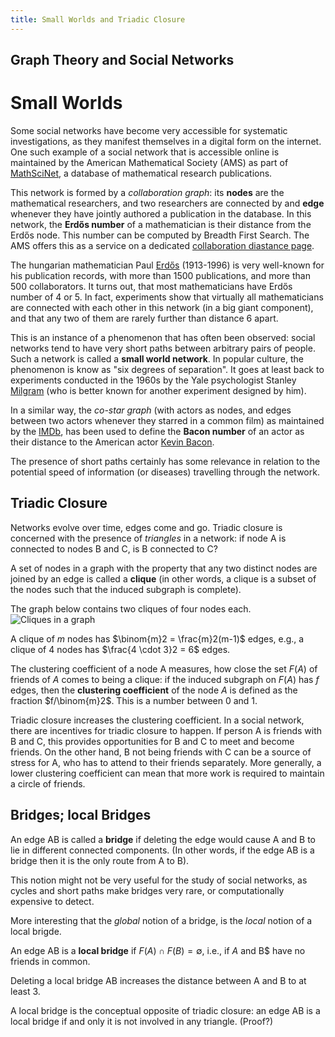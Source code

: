 ```yaml
---
title: Small Worlds and Triadic Closure
---
```


## Graph Theory and Social Networks

# Small Worlds

Some social networks have become very accessible for systematic
investigations, as they manifest themselves in a digital form on the
internet.  One such example of a social network that is accessible
online is maintained by the American Mathematical Society (AMS) as
part of [MathSciNet], a database of mathematical research publications.

This network is formed by a _collaboration graph_: its **nodes** are
the mathematical researchers, and two researchers are connected by and **edge**
whenever they have jointly authored a publication in the database.
In this network, the **Erdős number** of a mathematician is their
distance from the Erdős node.   This number can be computed by Breadth First Search.  The AMS offers this as a service on a dedicated
[collaboration diastance page].

The hungarian mathematician Paul [Erdős] (1913-1996) is very
well-known for his publication records, with more than 1500
publications, and more than 500 collaborators.  It turns out, that
most mathematicians have Erdős number of 4 or 5.  In fact,
experiments show that virtually all mathematicians are connected
with each other in this network (in a big giant component),
and that any two of them are rarely further than distance 6 apart.

This is an instance of a phenomenon that has often been observed:
social networks tend to have very short paths between arbitrary pairs of
people.  Such a network is called a **small world network**.
In popular culture, the phenomenon is know as "six degrees of separation".
It goes at least back to experiments conducted in the 1960s
by the Yale psychologist Stanley [Milgram] (who is better known
for another experiment designed by him).

In a similar way, the _co-star graph_ (with actors as nodes, and edges
between two actors whenever they starred in a common film) as
maintained by the [IMDb], has been used to define the **Bacon number**
of an actor as their distance to the American actor [Kevin Bacon].

The presence of short paths certainly has some relevance in relation
to the potential speed of information (or diseases) travelling through
the network.

## Triadic Closure

Networks evolve over time, edges come and go.  Triadic closure
is concerned with the presence of _triangles_ in a network:
if node A is connected to nodes B and C, is B connected to C?

A set of nodes in a graph with the property that
any two distinct nodes are joined by an edge is called
a **clique** (in other words, a clique is a subset of the nodes
such that the induced subgraph is complete).

The graph below contains two cliques of four nodes each.
![Cliques in a graph][cliques]

A clique of $m$ nodes has $\binom{m}2 = \frac{m}2(m-1)$ edges,
e.g., a clique of $4$ nodes has $\frac{4 \cdot 3}2  = 6$
edges.

The clustering coefficient of a node A measures, how close
the set $F(A)$ of friends of $A$ comes to being a clique:
if the induced subgraph on $F(A)$ has $f$ edges, then the
**clustering coefficient** of the node $A$ is defined as the fraction
$f/\binom{m}2$.
This is a number between $0$ and $1$.

Triadic closure increases the clustering coefficient.  In a social
network, there are incentives for triadic closure to happen.  If
person A is friends with B and C, this provides opportunities for B
and C to meet and become friends.  On the other hand, B not being
friends with C can be a source of stress for A, who has to attend to
their friends separately.  More generally, a lower clustering
coefficient can mean that more work is required to maintain a circle
of friends.

## Bridges; local Bridges

An edge AB is called a **bridge** if deleting the edge would cause A
and B to lie in different connected components.  (In other words, if
the edge AB is a bridge then it is the only route from A to B).

This notion might not be very useful for the study of social networks,
as cycles and short paths make bridges very rare, or computationally
expensive to detect.

More interesting that the _global_ notion of a bridge, is the
_local_ notion of a local brigde.

An edge AB is a **local bridge** if $F(A) \cap F(B) = \emptyset$,
i.e., if $A$ and B$ have no friends in common.

Deleting a local bridge AB increases the distance between
A and B to at least 3.

A local bridge is the conceptual opposite of triadic closure:
an edge AB is a local bridge if and only it is not involved in
any triangle.  (Proof?)


[MathSciNet]: http://www.ams.org/mathscinet
[collaboration diastance page]: http://www.ams.org/mathscinet/collaborationDistance.html
[Erdős]: https://en.wikipedia.org/wiki/Paul_Erd%C5%91s
[Milgram]: https://en.wikipedia.org/wiki/Small-world_experiment
[IMDb]: http://www.imdb.com/
[Kevin Bacon]: https://en.wikipedia.org/wiki/Kevin_Bacon
[cliques]: https://upload.wikimedia.org/wikipedia/commons/d/d0/VR_complex.svg
